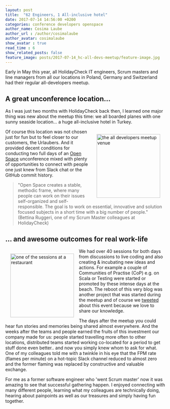 ```yaml
---
layout: post
title:  "62 Engineers, 1 All-inclusive hotel"
date: 2017-07-14 14:56:00 +0200
categories: conference developers openspace
author_name: Cosima Laube
author_url : /author/cosimalaube
author_avatar: cosimalaube
show_avatar : true
read_time : 6
show_related_posts: false
feature_image: posts/2017-07-14_hc-all-devs-meetup/feature-image.jpg
---
```


Early in May this year, all HolidayCheck IT engineers, Scrum masters and line managers from all our locations in Poland, Germany and Switzerland had their regular all-developers meetup. 

## A great unconference location...
As I was just two months with HolidayCheck back then, I learned one major thing was new about the meetup this time: we all boarded planes with one sunny seaside location... a huge all-inclusive hotel in Turkey.

<img src="{{site.baseurl}}/img/posts/2017-07-14_hc-all-devs-meetup/hcalldevs-venue.jpg" alt="the all developers meetup venue" width="200" style="float: right; margin: 1rem;" />

Of course this location was not chosen just for fun but to feel closer to our customers, the Urlaubers. And it provided decent conditions for conducting two full days of an [Open Space][openspaceWikipedia] unconference mixed with plenty of opportunities to connect with people one just knew from Slack chat or the GitHub commit history.

> "Open Space creates a stable, methodic frame, where many people can work on their issues self-organized and self-responsible. The goal is to work on essential, innovative and solution focused subjects in a short time with a big number of people." (Bettina Ruggeri, one of my Scrum Master colleagues at HolidayCheck)

## ... and awesome outcomes for real work-life

<img src="{{site.baseurl}}/img/posts/2017-07-14_hc-all-devs-meetup/oneOfTheSessions.jpg" alt="one of the sessions at a restaurant" width="200" style="float: left; margin: 1rem;" />

We had over 40 sessions for both days from discussions to live coding and also creating & incubating new ideas and actions. For example a couple of Communities of Practise (CoP) e.g. on Scala or Testing were started or promoted by these intense days at the beach. The reboot of this very blog was another project that was started during the meetup and of course we [tweeted][hcalldevsTweets] about this event because we love to share our knowledge.

The days after the meetup you could hear fun stories and memories being shared almost everywhere. And the weeks after the teams and people earned the fruits of this investment our company made for us: people started travelling more often to other locations, distributed teams started working co-located for a period to get stuff done even better.. and now you simply knew whom to ask for what. One of my colleagues told me with a twinkle in his eye that the FPM rate (flames per minute) on a hot-topic Slack channel reduced to almost zero and the former flaming was replaced by constructive and valuable exchange.

For me as a former software engineer who 'went Scrum master' now it was amazing to see that successful gathering happen. I enjoyed connecting with many different people, learning what my colleagues are technically doing, hearing about painpoints as well as our treasures and simply having fun together.


[openspaceWikipedia]: https://en.wikipedia.org/wiki/Open_Space_Technology
[hcalldevsTweets]: https://twitter.com/search?f=tweets&q=%23hcalldevs17

